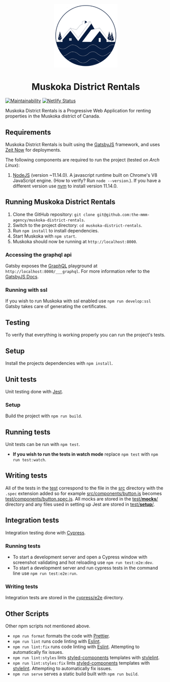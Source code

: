 <p align="center">
  <a href="https://muskoka-district-rentals-git-develop.brettm12345.now.sh">
    <img alt="Muskoka District Rentals" src="src/images/muskoka-icon.png?raw=true" width="200" />
  </a>
</p>
<h1 align="center">
  Muskoka District Rentals
</h1>

[![Maintainability](https://api.codeclimate.com/v1/badges/286e7758d65155f310fc/maintainability)](https://codeclimate.com/repos/5ccc050e4ee755025800767b/maintainability)
[![Netlify Status](https://api.netlify.com/api/v1/badges/1877205d-5914-487e-a745-c2d0a559e5db/deploy-status)](https://app.netlify.com/sites/vigorous-perlman-cc9bb2/deploys)

Muskoka District Rentals is a Progressive Web Application for renting properties in the  Muskoka district of Canada.

## Requirements

Muskoka District Rentals is built using the [GatsbyJS](https://www.gatsbyjs.org) framework, and uses [Zeit Now](https://zeit.co/now) for deployments.

The following components are required to run the project (tested on *Arch Linux*):

1. [NodeJS](https://panodejs.org/) (version ~11.14.0). A javascript runtime built on Chrome's V8 JavaScript engine. (How to verify? Run `node --version`.). If you have a different version use [nvm](https://github.com/nvm-sh/nvm) to install version 11.14.0.

## Running Muskoka District Rentals

1. Clone the GitHub repository: `git clone git@github.com:the-mmm-agency/muskoka-district-rentals`.
2. Switch to the project directory: `cd muskoka-district-rentals`.
3. Run `npm install` to install dependencies.
4. Start Muskoka with `npm start`.
5. Muskoka should now be running at `http://localhost:8000`.

### Accessing the graphql api

Gatsby exposes the [GraphQL](https://graphql.org) playground at `http://localhost:8000/___graphql`. For more information refer to the [GatsbyJS Docs](https://www.gatsbyjs.org/docs/graphql/).

### Running with ssl

If you wish to run Muskoka with ssl enabled use `npm run develop:ssl` Gatsby takes care of generating the certificates.

## Testing

To verify that everything is working properly you can run the project's tests.

## Setup

Install the projects dependencies with `npm install`.

## Unit tests

Unit testing done with [Jest](https://jestjs.io).

### Setup

Build the project with `npm run build`.

## Running tests

Unit tests can be run with `npm test`.

- **If you wish to run the tests in watch mode** replace `npm test` with `npm run test:watch`.

## Writing tests

All of the tests in the [test](test/) correspond to the file in the [src](src/) directory with the `.spec` extension added so for example [src/components/button.js](src/components/button.js) becomes [test/components/button.spec.js](test/components/button.spec.js). All mocks are stored in the [test/__mocks__/](test/__mocks__) directory and any files used in setting up Jest are stored in [test/__setup__/](test/__setup__/).

## Integration tests

Integration testing done with [Cypress](https://www.cypress.io).

### Running tests

- To start a development server and open a Cypress window with screenshot validating and hot reloading use `npm run test:e2e:dev`.
- To start a development server and run cypress tests in the command line use `npm run test:e2e:run`.

### Writing tests

Integration tests are stored in the [cypress/e2e](cypress/e2e) directory.

## Other Scripts

Other npm scripts not mentioned above.

- `npm run format` formats the code with [Prettier](https://prettier.io/).
- `npm run lint` runs code linting with [Eslint](https://eslint.org).
- `npm run lint:fix` runs code linting with [Eslint](https://eslint.org). Attempting to automatically fix issues.
- `npm run lint:styles` lints [styled-components](https://styled-components.com) templates with [stylelint](https://stylelint.io).
- `npm run lint:styles:fix` lints [styled-components](https://styled-components.com) templates with [stylelint](https://stylelint.io). Attempting to automatically fix issues.
- `npm run serve` serves a static build built with `npm run build`.
